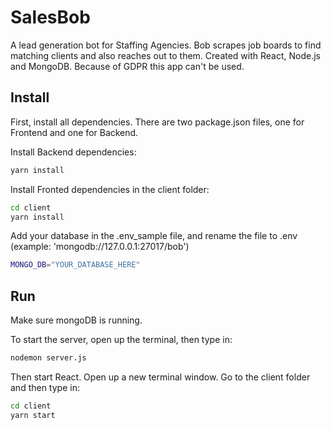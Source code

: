 # SalesBob

A lead generation bot for Staffing Agencies. Bob scrapes job boards to find matching clients and also reaches out to them. Created with React, Node.js and MongoDB. Because of GDPR this app can't be used.


## Install

First, install all dependencies. There are two package.json files, one for Frontend and one for Backend.

Install Backend dependencies:

```bash
yarn install
```

Install Fronted dependencies in the client folder:
```bash
cd client 
yarn install
```

Add your database in the .env_sample file, and rename the file to .env (example: 'mongodb://127.0.0.1:27017/bob')
```bash
MONGO_DB="YOUR_DATABASE_HERE"
```

## Run
Make sure mongoDB is running.

To start the server, open up the terminal, then type in:
```bash
nodemon server.js
```

Then start React. Open up a new terminal window. Go to the client folder and then type in:
```bash
cd client
yarn start
```
